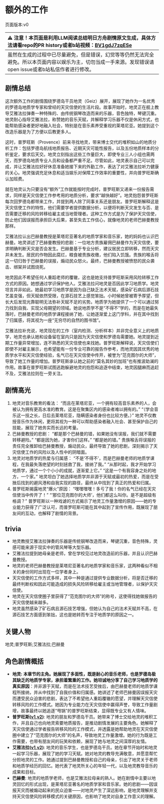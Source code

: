 # 额外的工作
页面版本:v0
 

| :warning: 注意！本页面是利用LLM阅读总结明日方舟剧情原文生成，具体方法请看repo的PR history或者b站视频：[BV1gdJ7zqESe](https://www.bilibili.com/video/BV1gdJ7zqESe/)         |
|:----------------------------|
| 虽然在生成的过程中已尽量避免，但是错误，幻觉等等仍然无法完全避免。所以本页面内容以娱乐为主，切勿当成一手来源。发现错误请open issue或者b站私信作者进行修改。|



## 剧情总结
这次额外工作的剧情围绕罗德岛干员地灵（Geiz）展开，展现了她作为一名优秀的罗德岛地质学专家和曾经的天灾信使的生活片段。故事开始时，地灵正在舰上教导艾雅法拉弹奏一种特殊的、由传统钢琴改造而来的乐器，音色独特，琴键沉重。地灵耐心指导艾雅法拉，称赞她的音乐天赋，并解释学习乐器不仅是休闲方式，也能帮助感染者更好地融入社会，特别是在音乐素养受重视的莱塔尼亚。她提到这个改造乐器是为了方便以后教更多人。

这时，普罗旺斯（Provence）前来寻找地灵，带来博士交代的堆积如山的地质分析工作：包括罗德岛航线地质报告、近期天灾可能性报告，以及五份地质样本的分析鉴定，要求后天交。地灵立刻指出这些工作量巨大，即使专业三人小组也需两天，而罗德岛地质专业人员和设备都严重不足。尽管如此，地灵表示自己可以完成，并让艾雅法拉好好休息准备她接下来的外勤工作，表达了对艾雅法拉听力健康的关心。地灵强调充足休息和适当娱乐对保障工作效率的重要性，并向普罗旺斯确认加班费。

就在地灵认为只要没有“额外”工作就能按时完成时，普罗旺斯又递来一份报告需求，同样是天灾信使工作参考用的地质分析，要求“越快越好”。地灵抱怨普罗旺斯每次回罗德岛都带来工作，并提到两人除了同事关系还是朋友。普罗旺斯解释这是天灾信使工作的特性，他们需要学者提供数据分析，以便将判断天灾发生与否、是否需要迁移的风险转移给雇主或当地管理者。这种工作方式是为了保护天灾信使，防止他们因误报而承担巨大后果，甚至失去工作信心，就像地灵的老师巴赫曼教授那样。

艾雅法拉认出巴赫曼教授是莱塔尼亚著名的地质学家和音乐家，她的妈妈也认识巴赫曼。地灵讲述了巴赫曼教授的悲剧：一位地方贵族雇佣巴赫曼作为天灾信使，要求明确判断天灾是否会发生。巴赫曼基于专业分析，建议居民立即转移，然而天灾并未发生。居民的作物因此腐烂，粮食被贵族收缴，他们陷入饥饿。贵族的喉舌将这一切归咎于巴赫曼的误报，煽动民众怒火。最终，巴赫曼教授被愤怒的民众袭击、绑架并试图烧死。

地灵因此不希望任何人重蹈老师的覆辙，这也是她支持普罗旺斯采用风险转移工作方式的原因。她想通过学识保护他人。艾雅法拉问地灵是否因此学习地质学。地灵坦言并非如此。她最初学习地质学是因为自己缺乏法术天赋，感染矿石病后源石技艺虽变强，但天赋依然受限，在源石技艺上感觉笨拙。小时候她曾被寄予厚望，但长大后发现光靠聪明无法弥补天赋不足的劣势。地质学为她提供了一个可以通过努力找到自我、实现父母期望的领域。她说地质学不是“不得不”学的，而是在她最失落时，巴赫曼老师的地质学课程接纳了她，让她逐渐爱上这门学科，并在其中找到了归属感，将其视为一座“无穷尽的自然的图书馆”。

艾雅法拉补充说，地灵现在的工作（室内检测、分析样本）并非完全意义上的地质学，地灵也承认她和设备留在室内只是因为天灾信使和罗德岛需要她。地灵提到近期工作量异常增加，连不熟悉的天灾信使也来找她。普罗旺斯解释说，天灾信使们即使不对雇主展示，也希望能有一份专业可靠的报告作参考，而地灵因其优秀的地质学水平和天灾信使经验，名气已在天灾信使中传开，被誉为“范克图尔的大师”，导致了她工作量的增加。普罗旺斯承认她之前的“莫名其妙的加班”也有推波助澜的作用。故事在普罗旺斯试图逃跑躲避地灵的抱怨和追逐中结束，地灵因腿麻而追赶不及，艾雅法拉则在一旁关注。
## 剧情高光
1.  地灵对音乐教育的看法：
    “而且在莱塔尼亚，一个拥有较高音乐素养的人，会被认为拥有更高水准的教育。这是在聚集区内的感染者难以拥有的。”
    “（学会音乐这一技之长，日后去莱塔尼亚，隐瞒感染者身份也比较方便。）”
    地灵不仅教授音乐作为休闲，更将其视为一种可以帮助感染者融入社会、甚至保护自己的技能，展现了她务实而长远的考量。
2.  巴赫曼教授的悲剧：
    “都是那个巴赫曼的错，如果她没有误报，我们就不需要转移避险。”
    “都是因为她，才害你们这样。”
    “都是她的错。”
    贵族喉舌将误报的责任完全推卸给巴赫曼教授，煽动民众，最终导致了她的悲剧，深刻揭示了天灾信使工作的风险以及人性中的阴暗面。
3.  地灵对地质学的热爱与归属感：
    “不是‘不得不’，而是巴赫曼老师的地质学课程，在我最失落绝望的时刻拯救了我，接纳了我。”
    “从那时起，我才开始学习地质学，通过一个个小小的成就，逐渐爱上它。”
    “这是一个有我容身之处的地方，一个家。”
    地灵坦白了她选择地质学并非源于天赋或最初的热爱，而是在受挫后找到的避风港和自我实现的路径，最终从中找到了真正的热爱和归属。
4.  普罗旺斯揭露地灵“爆火”原因：
    “嘿嘿嘿嘿！多亏了我！你的名气已经在天灾信使当中传开了！”
    “‘那位范克图尔的大师’，他们都这么叫你。是不是超级有格调？”
    普罗旺斯以一种戏谑的方式揭示了地灵工作量激增的原因——她的专业能力获得了广泛认可，而普罗旺斯可能在其中起到了宣传作用，既展现了朋友间的互动，也解释了剧情的背景。
## trivia
*   地灵教授艾雅法拉弹奏的乐器是传统钢琴改造而来，琴键沉重，音色特殊，灵感可能来源于现实中的管风琴等大型乐器。
*   艾雅法拉提到她母亲是老师，曾在学校见过地灵改造前的乐器，并且认识巴赫曼教授。
*   地灵的老师巴赫曼教授是莱塔尼亚著名的地质学家和音乐家，这两种看似不相关的身份同时出现在一位学者身上。
*   天灾信使的工作方式多样，其中一种是通过提供专业数据分析，将是否迁移的最终判断权和因此可能造成的损失风险转移给雇主或当地管理者，以保护天灾信使。
*   地灵在天灾信使圈子里获得了“范克图尔的大师”的称号，这使得找她做报告的天灾信使越来越多。
*   地灵虽然感染了矿石病且源石技艺增强，但她认为自己的法术天赋并不高，在源石技艺方面感到笨拙，这也是她转而专注于地质学的原因之一。
## 关键人物
地灵;普罗旺斯;艾雅法拉;巴赫曼
## 角色剧情概括
-   **地灵: 本章节的主角。她展现了多面性，既是耐心的音乐老师，也是罗德岛极其缺乏的地质学专家，承担着繁重的工作。她坦诚地分享了自己学习地质学的真实原因**：并非源于天赋，而是在法术技艺受挫后，由巴赫曼老师的地质学课程所接纳，并从中找到了自我价值和归属感。她讲述了老师巴赫曼因误报天灾而遭受民众迫害的悲剧，表达了不希望他人重蹈覆辙的愿望，并理解天灾信使转移风险的工作模式。她因为专业能力在天灾信使中赢得声誉，导致工作量剧增，故事最终以她追逐“甩锅”的普罗旺斯结束，显得既专业又有人情味。
-   **普罗旺斯([v1](../chars/char_145_prove.md),[v2](../char_v3/char_145_prove.md))**: 地灵的朋友和罗德岛干员。她带来了博士交给地灵的堆积工作，并且自己也向地灵索要地质报告，是推动剧情发展的主要角色。她解释了天灾信使通过学者报告转移风险的工作模式，并透露是她帮助地灵在天灾信使圈中建立了“范克图尔的大师”的名声，导致地灵工作量激增。她的行为既是工作需要，也带有朋友间的玩笑和依赖，展现了她与地灵之间深厚的友情。
-   **艾雅法拉([v1](../chars/char_180_amgoat.md),[v2](../char_v3/char_180_amgoat.md))**: 地灵的音乐学生，也是罗德岛干员。她在章节开始时和地灵一起学习乐器，展现了她的学习天赋。她对地灵的教导充满敬意，并愿意帮忙分担地灵的工作。她通过提到巴赫曼教授和自己的母亲，引出了地灵关于老师和地质学经历的回忆。她代表了地灵所关心的年轻一代，以及地灵教导音乐的成果和目标。
-   **巴赫曼**: 地灵的地质学老师，也是艾雅法拉母亲的熟人。她在剧情中主要以地灵回忆的形式出现，是莱塔尼亚著名的地质学家和音乐家。她的悲剧——因误报天灾而被煽动起来的民众迫害——对地灵产生了深远影响，是地灵理解并支持天灾信使风险转移模式的关键原因，也影响了地灵对自身工作意义的理解。